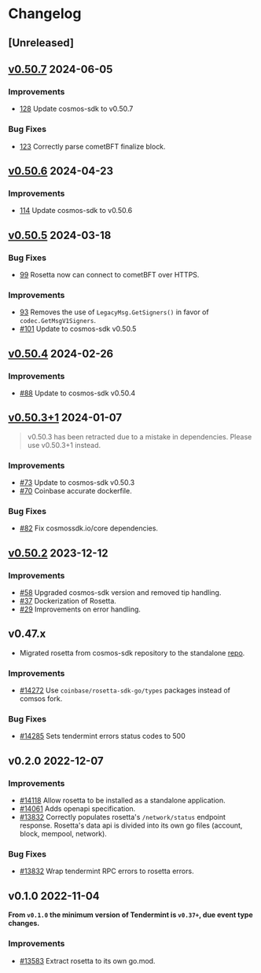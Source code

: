 <!--
Guiding Principles:

Changelogs are for humans, not machines.
There should be an entry for every single version.
The same types of changes should be grouped.
Versions and sections should be linkable.
The latest version comes first.
The release date of each version is displayed.
Mention whether you follow Semantic Versioning.

Usage:

Change log entries are to be added to the Unreleased section under the
appropriate stanza (see below). Each entry should ideally include a tag and
the Github issue reference in the following format:

* (<tag>) \#<issue-number> message

The issue numbers will later be link-ified during the release process so you do
not have to worry about including a link manually, but you can if you wish.

Types of changes (Stanzas):

"Features" for new features.
"Improvements" for changes in existing functionality.
"Deprecated" for soon-to-be removed features.
"Bug Fixes" for any bug fixes.
"Client Breaking" for breaking Protobuf, gRPC and REST routes used by end-users.
"CLI Breaking" for breaking CLI commands.
"API Breaking" for breaking exported APIs used by developers building on SDK.
Ref: https://keepachangelog.com/en/1.0.0/
-->

# Changelog

## [Unreleased]

## [v0.50.7](https://github.com/cosmos/rosetta/releases/tag/v0.50.7) 2024-06-05

### Improvements

* [128](https://github.com/cosmos/rosetta/pull/128) Update cosmos-sdk to v0.50.7

### Bug Fixes

* [123](https://github.com/cosmos/rosetta/pull/123) Correctly parse cometBFT finalize block.

## [v0.50.6](https://github.com/cosmos/rosetta/releases/tag/v0.50.6) 2024-04-23

### Improvements

* [114](https://github.com/cosmos/rosetta/pull/114) Update cosmos-sdk to v0.50.6

## [v0.50.5](https://github.com/cosmos/rosetta/releases/tag/v0.50.5) 2024-03-18

### Bug Fixes

* [99](https://github.com/cosmos/rosetta/pull/99) Rosetta now can connect to cometBFT over HTTPS.

### Improvements

* [93](https://github.com/cosmos/rosetta/pull/93) Removes the use of `LegacyMsg.GetSigners()` in favor of `codec.GetMsgV1Signers`.
* [#101](https://github.com/cosmos/rosetta/pull/101) Update to cosmos-sdk v0.50.5

## [v0.50.4](https://github.com/cosmos/rosetta/releases/tag/v0.50.4) 2024-02-26

### Improvements

* [#88](https://github.com/cosmos/rosetta/pull/88) Update to cosmos-sdk v0.50.4

## [v0.50.3+1](https://github.com/cosmos/rosetta/releases/tag/v0.50.3+1) 2024-01-07

> v0.50.3 has been retracted due to a mistake in dependencies. Please use v0.50.3+1 instead.

### Improvements

* [#73](https://github.com/cosmos/rosetta/pull/73) Update to cosmos-sdk v0.50.3
* [#70](https://github.com/cosmos/rosetta/pull/70) Coinbase accurate dockerfile.

### Bug Fixes

* [#82](https://github.com/cosmos/rosetta/pull/82) Fix cosmossdk.io/core dependencies.
## [v0.50.2](https://github.com/cosmos/rosetta/releases/tag/v0.50.2) 2023-12-12

### Improvements

* [#58](https://github.com/cosmos/rosetta/pull/58) Upgraded cosmos-sdk version and removed tip handling.
* [#37](https://github.com/cosmos/rosetta/pull/37) Dockerization of Rosetta.
* [#29](https://github.com/cosmos/rosetta/pull/29) Improvements on error handling.

## v0.47.x 

* Migrated rosetta from cosmos-sdk repository to the standalone [repo](https://github.com/cosmos/rosetta).

### Improvements

* [#14272](https://github.com/cosmos/cosmos-sdk/pull/14272) Use `coinbase/rosetta-sdk-go/types` packages instead of comsos fork.

### Bug Fixes

* [#14285](https://github.com/cosmos/cosmos-sdk/pull/14285) Sets tendermint errors status codes to 500

## v0.2.0 2022-12-07

### Improvements

* [#14118](https://github.com/cosmos/cosmos-sdk/pull/14118) Allow rosetta to be installed as a standalone application.
* [#14061](https://github.com/cosmos/cosmos-sdk/pull/14061) Adds openapi specification.
* [#13832](https://github.com/cosmos/cosmos-sdk/pull/13832) Correctly populates rosetta's `/network/status` endpoint response. Rosetta's data api is divided into its own go files (account, block, mempool, network).

### Bug Fixes

* [#13832](https://github.com/cosmos/cosmos-sdk/pull/13832) Wrap tendermint RPC errors to rosetta errors.

## v0.1.0 2022-11-04

**From `v0.1.0` the minimum version of Tendermint is `v0.37+`, due event type changes.**

### Improvements

* [#13583](https://github.com/cosmos/cosmos-sdk/pull/13583) Extract rosetta to its own go.mod.
